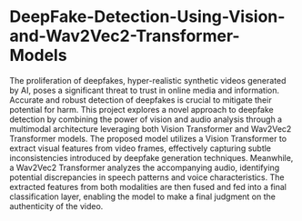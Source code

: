 # DeepFake-Detection-Using-Vision-and-Wav2Vec2-Transformer-Models

The proliferation of deepfakes, hyper-realistic synthetic videos generated by AI, poses a significant threat to trust in online media and information. Accurate and robust detection of deepfakes is crucial to mitigate their potential for harm. This project explores a novel approach to deepfake detection by combining the power of vision and audio analysis through a multimodal architecture leveraging both Vision Transformer and Wav2Vec2 Transformer models. The proposed model utilizes a Vision Transformer to extract visual features from video frames, effectively capturing subtle inconsistencies introduced by deepfake generation techniques. Meanwhile, a Wav2Vec2 Transformer analyzes the accompanying audio, identifying potential discrepancies in speech patterns and voice characteristics. The extracted features from both modalities are then fused and fed into a final classification layer, enabling the model to make a final judgment on the authenticity of the video.
